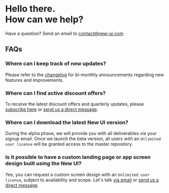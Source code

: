 # Hello there.<br>How can we help?

Have a question? Send an email to [contact@new-ui.com](mailto:contact@new-ui.com)


## FAQs

### Where can I keep track of new updates?
Please refer to the [changelog](https://new-ui.com/changelog) for bi-monthly announcements regarding new features and improvements. 

### Where can I find active discount offers?
To receive the latest discount offers and quarterly updates, please [subscribe here](http://eepurl.com/ifj5zv) or [send us a direct message](https://twitter.com/NewDesignFile).

### Where can I download the latest New UI version?
During the alpha phase, we will provide you with all deliverables via your signup email. Once we launch the beta version, all users with an `Unlimited user license` will be granted access to the master repository.

### Is it possible to have a custom landing page or app screen design built using the New UI?
Yes, you can request a custom screen design with an `Unlimited user license`, subject to availability and scope. Let's talk [via email](mailto:contact@new-ui.com) or [send us a direct message](https://twitter.com/NewDesignFile).
